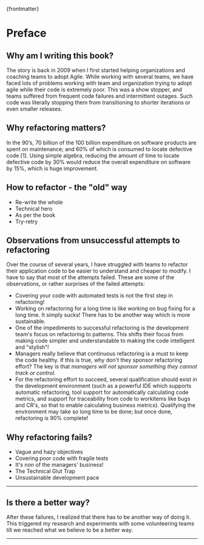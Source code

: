 {frontmatter}

# Preface

## Why am I writing this book?

The story is back in 2009 when I first started helping organizations and coaching teams to adopt Agile. While working with several teams, we have faced lots of problems working with team and organization trying to adopt agile while their code is extremely poor. This was a show stopper, and teams suffered from frequent code failures and intermittent outages. Such code was literally stopping them from transitioning to shorter iterations or even smaller releases.

## Why refactoring matters?

In the 90’s, 70 billion of the 100 billion expenditure on software products are spent on maintenance; and 60% of which is consumed to locate defective code [1]. Using simple algebra, reducing the amount of time to locate defective code by 30% would reduce the overall expenditure on software by 15%, which is huge improvement.

## How to refactor - the "old" way

* Re-write the whole
* Technical hero
* As per the book
* Try-retry

## Observations from unsuccessful attempts to refactoring

Over the course of several years, I have struggled with teams to refactor their application code to be easier to understand and cheaper to modify. I have to say that most of the attempts failed. These are some of the observations, or rather surprises of the failed attempts:

* Covering your code with automated tests is not the first step in refactoring!
* Working on refactoring for a long time is like working on bug fixing for a long time. It simply sucks! There has to be another way which is more sustainable.
* One of the impediments to successful refactoring is the development team's focus on refactoring to patterns. This shifts their focus from making code simpler and understandable to making the code intelligent and "stylish"!
* Managers really believe that continuous refactoring is a must to keep the code healthy. If this is true, why don't they sponsor refactoring effort? The key is that _managers will not sponsor something they cannot track or control._
* For the refactoring effort to succeed, several qualification should exist in the development environment (such as a powerful IDE which supports automatic refactoring, tool support for automatically calculating code metrics, and support for traceability from code to workitems like bugs and CR's, so that to enable calculating business metrics). Qualifying the environment may take so long time to be done; but once done, refactoring is 90% complete!

## Why refactoring fails?

* Vague and hazy objectives
* Covering poor code with fragile tests
* It's non of the managers' business!
* The Technical Glut Trap
* Unsustainable development pace

***

## Is there a better way?

After these failures, I realized that there has to be another way of doing it. This triggered my research and experiments with some volunteering teams till we reached what we believe to be a better way.

***
